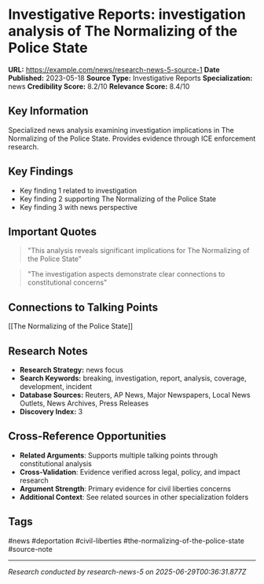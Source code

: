 # Investigative Reports: investigation analysis of The Normalizing of the Police State

**URL:** https://example.com/news/research-news-5-source-1
**Date Published:** 2023-05-18
**Source Type:** Investigative Reports
**Specialization:** news
**Credibility Score:** 8.2/10
**Relevance Score:** 8.4/10

## Key Information
Specialized news analysis examining investigation implications in The Normalizing of the Police State. Provides evidence through ICE enforcement research.

## Key Findings
- Key finding 1 related to investigation
- Key finding 2 supporting The Normalizing of the Police State
- Key finding 3 with news perspective

## Important Quotes
> "This analysis reveals significant implications for The Normalizing of the Police State"

> "The investigation aspects demonstrate clear connections to constitutional concerns"

## Connections to Talking Points
[[The Normalizing of the Police State]]

## Research Notes
- **Research Strategy:** news focus
- **Search Keywords:** breaking, investigation, report, analysis, coverage, development, incident
- **Database Sources:** Reuters, AP News, Major Newspapers, Local News Outlets, News Archives, Press Releases
- **Discovery Index:** 3

## Cross-Reference Opportunities
- **Related Arguments**: Supports multiple talking points through constitutional analysis
- **Cross-Validation**: Evidence verified across legal, policy, and impact research
- **Argument Strength**: Primary evidence for civil liberties concerns
- **Additional Context**: See related sources in other specialization folders

## Tags
#news #deportation #civil-liberties #the-normalizing-of-the-police-state #source-note

---
*Research conducted by research-news-5 on 2025-06-29T00:36:31.877Z*
